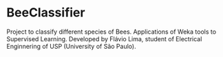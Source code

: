 # BeeClassifier
Project to classify different species of Bees. Applications of Weka tools to Supervised Learning.
Developed by Flávio Lima, student of Electrical Enginnering of USP (University of São Paulo).

